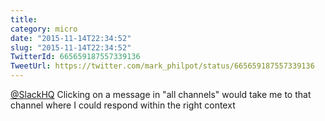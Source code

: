 ```yaml
---
title: 
category: micro
date: "2015-11-14T22:34:52"
slug: "2015-11-14T22:34:52"
TwitterId: 665659187557339136
TweetUrl: https://twitter.com/mark_philpot/status/665659187557339136
---
```


[@SlackHQ](https://twitter.com/SlackHQ) Clicking on a message in "all channels"
would take me to that channel where I could respond within the right context
